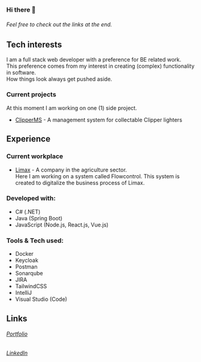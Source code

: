 ### Hi there 👋
###### Feel free to check out the links at the end.


## Tech interests
I am a full stack web developer with a preference for BE related work.
<br/>
This preference comes from my interest in creating (complex) functionality in software. 
<br/>
How things look always get pushed aside.
<br/>


### Current projects
At this moment I am working on one (1) side project.
 - [ClipperMS](https://github.com/MHormes/Clipper-MS) - A management system for collectable Clipper lighters


## Experience

### Current workplace
-  [Limax](https://www.limax.nl/) - A company in the agriculture sector.<br/>
Here I am working on a system called Flowcontrol. This system is created to digitalize the business process of Limax.


### Developed with:
- C# (.NET)
- Java (Spring Boot)
- JavaScript (Node.js, React.js, Vue.js)

### Tools & Tech used:
- Docker
- Keycloak
- Postman
- Sonarqube
- JIRA
- TailwindCSS
- IntelliJ
- Visual Studio (Code)

## Links
###### [Portfolio](https://mhormes.github.io/)
###### [LinkedIn](https://www.linkedin.com/in/maarten-hormes-72a665110/)
